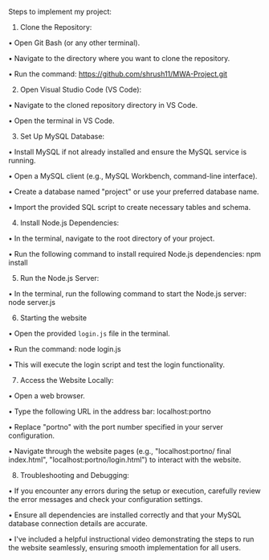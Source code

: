 Steps to implement my project:
1. Clone the Repository: 

•	Open Git Bash (or any other terminal).

•	Navigate to the directory where you want to clone the repository.

•	Run the command: https://github.com/shrush11/MWA-Project.git

2. Open Visual Studio Code (VS Code):

•	Navigate to the cloned repository directory in VS Code.

•	Open the terminal in VS Code.

3. Set Up MySQL Database:

•	Install MySQL if not already installed and ensure the MySQL service is running.

•	Open a MySQL client (e.g., MySQL Workbench, command-line interface).

•	Create a database named "project" or use your preferred database name.

•	Import the provided SQL script to create necessary tables and schema.

4. Install Node.js Dependencies:

•	In the terminal, navigate to the root directory of your project.

•	Run the following command to install required Node.js dependencies: npm install

5. Run the Node.js Server:

•	In the terminal, run the following command to start the Node.js server: node server.js

6. Starting the website

•	Open the provided `login.js` file in the terminal.

•	Run the command: node login.js

•	This will execute the login script and test the login functionality.

7. Access the Website Locally:

•	Open a web browser.

•	Type the following URL in the address bar: localhost:portno

•	Replace "portno" with the port number specified in your server configuration.

•	Navigate through the website pages (e.g., "localhost:portno/ final index.html", "localhost:portno/login.html") to interact with the website.

8. Troubleshooting and Debugging:

•	If you encounter any errors during the setup or execution, carefully review the error messages and check your configuration settings.

•	Ensure all dependencies are installed correctly and that your MySQL database connection details are accurate.

•	I've included a helpful instructional video demonstrating the steps to run the website seamlessly, ensuring smooth implementation for all users.
